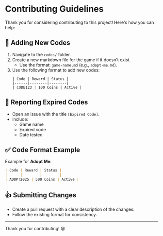 # Contributing Guidelines

Thank you for considering contributing to this project! Here's how you can help:

## 📝 Adding New Codes
1. Navigate to the `codes/` folder.
2. Create a new markdown file for the game if it doesn't exist.
   - Use the format: `game-name.md` (e.g., `adopt-me.md`).
3. Use the following format to add new codes:
   ```
   | Code | Reward | Status |
   |------|--------|--------|
   | CODE123 | 100 Coins | Active |
   ```

## 🚨 Reporting Expired Codes
- Open an issue with the title `[Expired Code]`.
- Include:
   - Game name
   - Expired code
   - Date tested

## ✅ Code Format Example
Example for **Adopt Me**:
```markdown
| Code | Reward | Status |
|------|--------|--------|
| ADOPT2025 | 500 Coins | Active |
```

## 👍 Submitting Changes
- Create a pull request with a clear description of the changes.
- Follow the existing format for consistency.

---

Thank you for contributing! 😎
